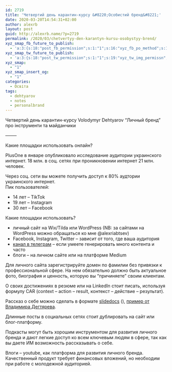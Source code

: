 ```yaml
---
id: 2719
title: 'Четвертий день карантин-курсу &#8220;Особистий бренд&#8221;'
date: 2020-03-20T14:54:31+02:00
author: alexrb
layout: post
guid: http://alexrb.name/?p=2719
permalink: /2020/03/chetvertyy-den-karantyn-kursu-osobystyy-brend/
xyz_smap_fb_future_to_publish:
  - 'a:3:{s:18:"post_fb_permission";s:1:"1";s:16:"xyz_fb_po_method";s:1:"2";s:14:"xyz_fb_message";s:51:"{BLOG_TITLE} - {POST_TITLE}{POST_TITLE}{POST_TITLE}";}'
xyz_smap_tw_future_to_publish:
  - 'a:3:{s:18:"post_tw_permission";s:1:"1";s:19:"xyz_tw_img_permissn";s:1:"1";s:14:"xyz_tw_message";s:26:"{POST_TITLE} - {PERMALINK}";}'
xyz_smap:
  - "1"
xyz_smap_insert_og:
  - "1"
categories:
  - Освіта
tags:
  - dehtyarov
  - notes
  - personalbrand
---
```

Четвертий день карантин-курсу Volodymyr Dehtyarov &#8220;Личный бренд&#8221; про інструменти та майданчики

  
&#8212;&#8212;&#8211;

Какие площадки использовать онлайн?

PlusOne в январе опубликовало исследование аудитории украинского интернет. 18 млн. в соц. сетях при проникновении интернет 21 млн. человек. 

Через соц. сети вы можете получить доступ к 80% аудтории украинского интернет.  
 Пик пользователей: 

  * 14 лет &#8211; TikTok
  * 19 лет &#8211; Instagram
  * 30 лет &#8211; Facebook 

  
Какие площадки использовать?

  * личный сайт на Wix/Tilda или WordPress (NB: за сайтами на WordPress можно обращаться ко мне @alexriabtsev)
  * Facebook, Instagram, Twitter &#8211; зависит от того, где ваша аудитория
  * [канал в телеграм](https://t.me/riabtsev) &#8211; если умеете генерировать много контента и часто
  * блоги &#8211; на личном сайте или на платформе Medium  
    

Для личного сайта зарегистрируйте домен по фамилии без привязки к профессиональной сфере. На нем обязательно должно быть актуальное фото, биография и ценность, которую вы &#8220;причиняете&#8221; своим клиентам.

  
О своих достижениях в резюме или на LinkedIn стоит писать, используя формулу CAR (context &#8211; action &#8211; result, контекст &#8211; действие &#8211; результат).

  
Рассказ о себе можно сделать в формате [slidedocs](https://www.duarte.com/slidedocs/) (), [пример от Владимира Дегтярева](https://www.dropbox.com/s/yt765t8zzfjl07p/Dehtyarov_background_2020.pptx?dl=0#). 

  
Длинные посты в социальных сетях стоит дублировать на сайт или блог-платформу.

  
Подкасты могут быть хорошим инструментом для развития личного бренда и дают легкие доступ ко всем ключевым людям в сфере, так как вы даете ИМ возможность рассказывать о себе.

  
Влоги &#8211; youtube, как платформа для развития личного бренда. Качественный продукт требует финансовых вложений, но необходим при работе с молодежной аудиторией.
